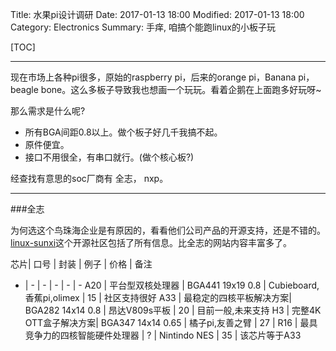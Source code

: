 Title: 水果pi设计调研
Date: 2017-01-13 18:00
Modified: 2017-01-13 18:00
Category: Electronics
Summary: 手痒, 咱搞个能跑linux的小板子玩

[TOC]

---

现在市场上各种pi很多，原始的raspberry pi，后来的orange pi，Banana pi，beagle bone。这么多板子导致我也想画一个玩玩。看着企鹅在上面跑多好玩呀~

那么需求是什么呢?

* 所有BGA间距0.8以上。做个板子好几千我搞不起。
* 原件便宜。
* 接口不用很全，有串口就行。(做个核心板?)

经查找有意思的soc厂商有 全志， nxp。

---

###全志

为何选这个鸟珠海企业是有原因的，看看他们公司产品的开源支持，还是不错的。[linux-sunxi](https://linux-sunxi.org/)这个开源社区包括了所有信息。比全志的网站内容丰富多了。


芯片| 口号         | 封装              | 例子                      | 价格  | 备注
-   | -                | -                 | -                         | -         | -
A20 | 平台型双核处理器 | BGA441 19x19 0.8  | Cubieboard,香蕉pi,olimex  | 15        | 社区支持很好
A33 | 最稳定的四核平板解决方案| BGA282 14x14 0.8 | 昂达V809s平板  | 20        | 目前一般,未来支持
H3  | 完整4K OTT盒子解决方案| BGA347 14x14 0.65 | 橘子pi,友善之臂 | 27        | 
R16 | 最具竞争力的四核智能硬件处理器 | ? | Nintindo NES | 35        | 该芯片等于A33



